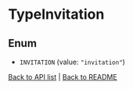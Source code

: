# TypeInvitation

## Enum


* `INVITATION` (value: `"invitation"`)


[Back to API list](../README.md#documentation-for-api-endpoints) | [Back to README](../README.md)
